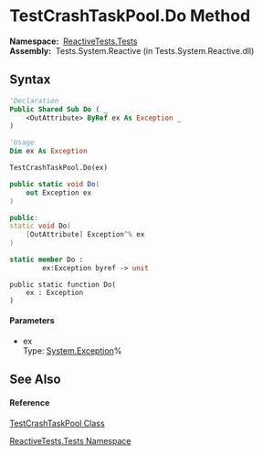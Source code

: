 # TestCrashTaskPool.Do Method

**Namespace:**  [ReactiveTests.Tests](ReactiveTests.Tests\ReactiveTests.Tests.md)  
**Assembly:**  Tests.System.Reactive (in Tests.System.Reactive.dll)

## Syntax

```vb
'Declaration
Public Shared Sub Do ( _
    <OutAttribute> ByRef ex As Exception _
)
```

```vb
'Usage
Dim ex As Exception

TestCrashTaskPool.Do(ex)
```

```csharp
public static void Do(
    out Exception ex
)
```

```c++
public:
static void Do(
    [OutAttribute] Exception^% ex
)
```

```fsharp
static member Do : 
        ex:Exception byref -> unit 
```

```jscript
public static function Do(
    ex : Exception
)
```

#### Parameters

- ex  
  Type: [System.Exception](https://msdn.microsoft.com/en-us/library/c18k6c59)%

## See Also

#### Reference

[TestCrashTaskPool Class](TestCrashTaskPool\TestCrashTaskPool.md)

[ReactiveTests.Tests Namespace](ReactiveTests.Tests\ReactiveTests.Tests.md)






